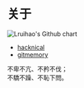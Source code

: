 # 关于


<img rel="external nofollow noopener noreferrer" src="https://ghchart.rshah.org/Lruihao.svg" alt="Lruihao's Github chart"/>

- [hacknical](https://hacknical.com/Lruihao/github?locale=zh)
- [gitmemory](https://www.gitmemory.com/Lruihao)

不卑不亢、不矜不伐；  
不驕不躁、不恥下問。
